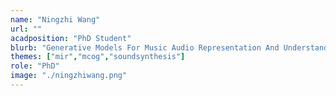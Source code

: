 ```yaml
---
name: "Ningzhi Wang"
url: ""
acadposition: "PhD Student"
blurb: "Generative Models For Music Audio Representation And Understanding"
themes: ["mir","mcog","soundsynthesis"]
role: "PhD"
image: "./ningzhiwang.png"
---
```

